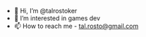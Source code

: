 - 👋 Hi, I’m @talrostoker
- 👀 I’m interested in games dev
- 📫 How to reach me - tal.rosto@gmail.com

<!---
talrostoker/talrostoker is a ✨ special ✨ repository because its `README.md` (this file) appears on your GitHub profile.
You can click the Preview link to take a look at your changes.
--->
